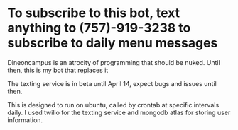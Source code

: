# To subscribe to this bot, text anything to (757)-919-3238 to subscribe to daily menu messages
Dineoncampus is an atrocity of programming that should be nuked. Until then, this is my bot that replaces it

The texting service is in beta until April 14, expect bugs and issues until then.

This is designed to run on ubuntu, called by crontab at specific intervals daily. I used twilio for the texting service and mongodb atlas for storing user information.

